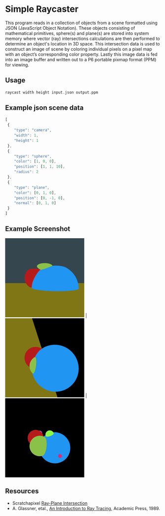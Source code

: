 # Simple Raycaster

This program reads in a collection of objects from a scene formatted using JSON (JavaScript Object Notation). These objects consisting of mathematical primitives, sphere(s) and plane(s) are stored into system memory where vector (ray) intersections calculations are then performed to determine an object's location in 3D space. This intersection data is used to construct an image of scene by coloring individual pixels on a pixel map with an object’s corresponding color property. Lastly this image data is fed into an image buffer and written out to a P6 portable pixmap format (PPM) for viewing.

## Usage
```c
raycast width height input.json output.ppm
```

## Example json scene data
```javascript
[
 {
    "type": "camera",
    "width": 1,
    "height": 1
 },
 {
    "type": "sphere",
    "color": [1, 0, 0],
    "position": [1, 1, 10],
    "radius": 2
 },
 {
    "type": "plane",
    "color": [0, 1, 0],
    "position": [0, -1, 0],
    "normal": [0, 1, 0]
 }
]
```
## Example Screenshot
<img src="https://github.com/jbredeme/Raycaster/blob/master/example/png/example01.png" width="256"> | <img src="https://github.com/jbredeme/Raycaster/blob/master/example/png/example02.png" width="256"> | <img src="https://github.com/jbredeme/Raycaster/blob/master/example/png/example03.png" width="256">

## Resources

* Scratchapixel [Ray-Plane Intersection] 
* A. Glassner, etal., [An Introduction to Ray Tracing], Academic Press, 1989.

[An Introduction to Ray Tracing]: http://www.siggraph.org/education/materials/HyperGraph/raytrace/rtinter0.htm
[Ray-Plane Intersection]: http://www.scratchapixel.com/lessons/3d-basic-rendering/minimal-ray-tracer-rendering-simple-shapes/ray-plane-and-ray-disk-intersection
